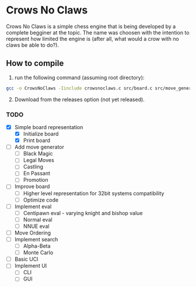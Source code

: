 # Crows No Claws

Crows No Claws is a simple chess engine that is being developed by a complete begginer at the topic. The name was choosen with the intention to represent how limited the engine is (after all, what would a crow with no claws be able to do?).

## How to compile

1. run the following command (assuming root directory):
```bash
gcc -o CrowsNoClaws -Iinclude crowsnoclaws.c src/board.c src/move_generator.c
```
2. Download from the releases option (not yet released).

### TODO

- [x] Simple board representation
    - [x] Initialize board
    - [x] Print board
- [ ] Add move generator
    - [ ] Black Magic
    - [ ] Legal Moves
    - [ ] Castling
    - [ ] En Passant
    - [ ] Promotion
- [ ] Improve board
    - [ ] Higher level representation for 32bit systems compatibility 
    - [ ] Optimize code
- [ ] Implement eval
    - [ ] Centipawn eval - varying knight and bishop value
    - [ ] Normal eval
    - [ ] NNUE eval
- [ ] Move Ordering
- [ ] Implement search
    - [ ] Alpha-Beta
    - [ ] Monte Carlo
- [ ] Basic UCI
- [ ] Implement UI
    - [ ] CLI
    - [ ] GUI